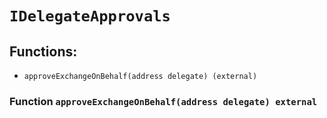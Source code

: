 # `IDelegateApprovals`

## Functions:

- `approveExchangeOnBehalf(address delegate) (external)`

### Function `approveExchangeOnBehalf(address delegate) external`
